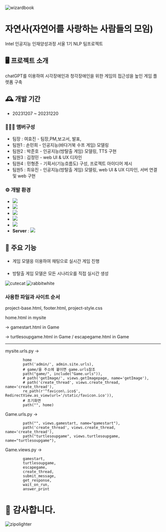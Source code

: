 ![wizardbook](https://github.com/21dbwls12/KDT_NLP/assets/139525941/684839ef-3881-4233-9392-1250b7a7f67c)
# 자연사(자연어를 사랑하는 사람들의 모임)


Intel 인공지능 인재양성과정 서울 1기 NLP 팀프로젝트


## 🖥️ 프로젝트 소개
chatGPT를 이용하여 시각장애인과 청각장애인을 위한 게임의 접근성을 높인 게임 플렛폼 구축
<br>

## 🕰️ 개발 기간
* 20231207 ~ 20231220

### 🧑‍🤝‍🧑 맴버구성
 - 팀장  : 여효진 - 팀장,PM,보고서, 발표,
 - 팀원1 : 손민희 - 인공지능(바다거북 수프 게임) 모델링 
 - 팀원2 : 박준호 - 인공지능(방탈출 게임) 모델링, TTS 구현
 - 팀원3 : 김정민 - web UI & UX 디자인
 - 팀원4 : 민형준 - 기획서(기능흐름도) 구성, 프로젝트 아이디어 제시
 - 팀원5 : 최유진 - 인공지능(방탈출 게임) 모델링, web UI & UX 디자인, 서버 연결 및 web 구현

### ⚙️ 개발 환경
- <img src="https://img.shields.io/badge/Python-3776AB?style=flat-square&logo=Python&logoColor=white"/>
- <img src="https://img.shields.io/badge/HTML5-E34F26?style=flat-square&logo=HTML5&logoColor=white"/>
- <img src="https://img.shields.io/badge/CSS3-1572B6?style=flat-square&logo=CSS3&logoColor=white"/>
- <img src="https://img.shields.io/badge/javascript-F7DF1E?style=flat-square&logo=javascript&logoColor=white"/>
- <img src="https://img.shields.io/badge/visualstudiocode-007ACC?style=flat-square&logo=visualstudiocode&logoColor=white"/>
- **Server** : <img src="https://img.shields.io/badge/Django-092E20?style=flat-square&logo=Django&logoColor=white"/>

## 📌 주요 기능
#### 
- 게임 모델응 이용하여 채팅으로 실시간 게임 진행
#### 
- 방탈출 게임 모델은 모든 시나리오를 직접 실시간 생성

![cutecat](https://github.com/21dbwls12/KDT_NLP/assets/139525941/764cb09a-5c09-4399-af19-0128d7e78edc) ![rabbitwhite](https://github.com/21dbwls12/KDT_NLP/assets/139525941/c417478b-bde4-4b09-8958-4a2bc72e5214)



### 사용한 파일과 사이트 순서

project-base.html, footer.html, project-style.css
      
home.html in mysite

-> gamestart.html in Game

-> turtlesoupgame.html in Game / escapegame.html in Game

----------------------------------------------------------------------------------------------------------------
mysite.urls.py ->

            home
            path('admin/', admin.site.urls),
            # game/을 주소에 붙이면 game.urls참조
            path("game/", include("Game.urls")),
            # path('getImage/', views.getImagepage, name='getImage'),
            # path('create_thread', views.create_thread, name='create_thread'),
            re_path(r'^favicon\.ico$', RedirectView.as_view(url='/static/favicon.ico')),
            # 초기화면
            path("", home)

Game.urls.py ->

            path("", views.gamestart, name="gamestart"),
            path('create_thread', views.create_thread, name='create_thread'),
            path("turtlesoupgame", views.turtlesoupgame, name="turtlesoupgame"),

Game.views.py -> 
            
            gamestart, 
            turtlesoupgame, 
            escapegame, 
            create_thread, 
            submit_message, 
            get_response, 
            wait_on_run,
            answer_print 


# 🫡 감사합니다. 
![zipolighter](https://github.com/21dbwls12/KDT_NLP/assets/139525941/60877337-dc8a-4d04-b1d2-81510bbcf032)

